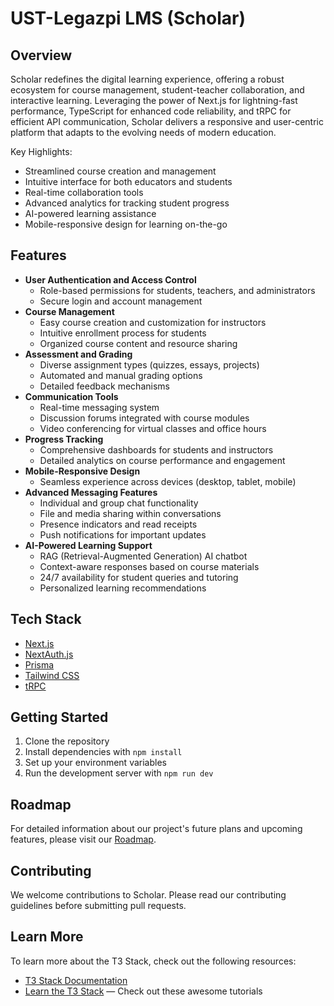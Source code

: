 # UST-Legazpi LMS (Scholar)

## Overview

Scholar redefines the digital learning experience, offering a robust ecosystem for course management, student-teacher collaboration, and interactive learning. Leveraging the power of Next.js for lightning-fast performance, TypeScript for enhanced code reliability, and tRPC for efficient API communication, Scholar delivers a responsive and user-centric platform that adapts to the evolving needs of modern education.

Key Highlights:

- Streamlined course creation and management
- Intuitive interface for both educators and students
- Real-time collaboration tools
- Advanced analytics for tracking student progress
- AI-powered learning assistance
- Mobile-responsive design for learning on-the-go

## Features

- **User Authentication and Access Control**
  - Role-based permissions for students, teachers, and administrators
  - Secure login and account management
- **Course Management**
  - Easy course creation and customization for instructors
  - Intuitive enrollment process for students
  - Organized course content and resource sharing
- **Assessment and Grading**
  - Diverse assignment types (quizzes, essays, projects)
  - Automated and manual grading options
  - Detailed feedback mechanisms
- **Communication Tools**
  - Real-time messaging system
  - Discussion forums integrated with course modules
  - Video conferencing for virtual classes and office hours
- **Progress Tracking**
  - Comprehensive dashboards for students and instructors
  - Detailed analytics on course performance and engagement
- **Mobile-Responsive Design**
  - Seamless experience across devices (desktop, tablet, mobile)
- **Advanced Messaging Features**
  - Individual and group chat functionality
  - File and media sharing within conversations
  - Presence indicators and read receipts
  - Push notifications for important updates
- **AI-Powered Learning Support**
  - RAG (Retrieval-Augmented Generation) AI chatbot
  - Context-aware responses based on course materials
  - 24/7 availability for student queries and tutoring
  - Personalized learning recommendations

## Tech Stack

- [Next.js](https://nextjs.org)
- [NextAuth.js](https://next-auth.js.org)
- [Prisma](https://prisma.io)
- [Tailwind CSS](https://tailwindcss.com)
- [tRPC](https://trpc.io)

## Getting Started

1. Clone the repository
2. Install dependencies with `npm install`
3. Set up your environment variables
4. Run the development server with `npm run dev`

## Roadmap

For detailed information about our project's future plans and upcoming features, please visit our [Roadmap](./ROADMAP.md).

## Contributing

We welcome contributions to Scholar. Please read our contributing guidelines before submitting pull requests.

## Learn More

To learn more about the T3 Stack, check out the following resources:

- [T3 Stack Documentation](https://create.t3.gg/)
- [Learn the T3 Stack](https://create.t3.gg/en/faq#what-learning-resources-are-currently-available) — Check out these awesome tutorials
